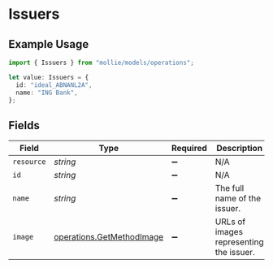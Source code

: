 # Issuers

## Example Usage

```typescript
import { Issuers } from "mollie/models/operations";

let value: Issuers = {
  id: "ideal_ABNANL2A",
  name: "ING Bank",
};
```

## Fields

| Field                                                                  | Type                                                                   | Required                                                               | Description                                                            | Example                                                                |
| ---------------------------------------------------------------------- | ---------------------------------------------------------------------- | ---------------------------------------------------------------------- | ---------------------------------------------------------------------- | ---------------------------------------------------------------------- |
| `resource`                                                             | *string*                                                               | :heavy_minus_sign:                                                     | N/A                                                                    |                                                                        |
| `id`                                                                   | *string*                                                               | :heavy_minus_sign:                                                     | N/A                                                                    | ideal_ABNANL2A                                                         |
| `name`                                                                 | *string*                                                               | :heavy_minus_sign:                                                     | The full name of the issuer.                                           | ING Bank                                                               |
| `image`                                                                | [operations.GetMethodImage](../../models/operations/getmethodimage.md) | :heavy_minus_sign:                                                     | URLs of images representing the issuer.                                |                                                                        |
